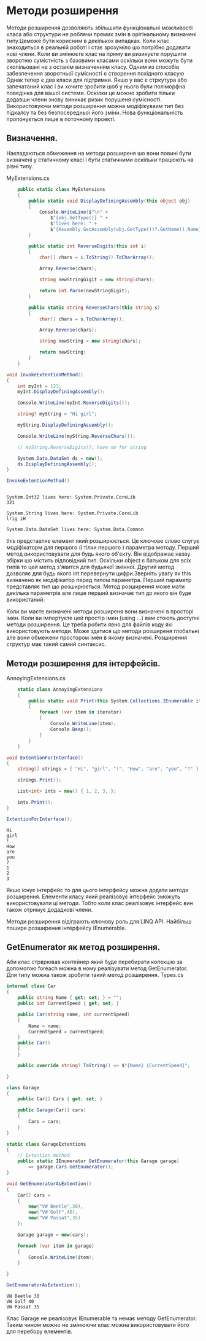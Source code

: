 # Методи розширення

Методи розширення дозволяють збільшити функціональні можливості класа або структури не роблячи прямих змін в орігінальному визначені типу.Цеможе бути корисним в декількох випадках. 
Коли клас знаходиться в реальній роботі і стає зрозуміло шо потрібно додавати нові члени. Коли ви змінюєте клас на пряму ви ризикуєте порушити зворотню сумістність з базовими класами оскільки вони можуть бути скопільовані не з останім визначенням класу.
Одним из способів забезпечення зворотньої сумісності є створення похідного класую Однак тепер є два класи для підтримки.
Якшо у вас є стркутура або запечатаний клас і ви хочите зробити шоб у нього були поліморфна поведінка для вашої системи. Оскілки це можно зробити тільки додавши члени знову виникає ризик порушеня сумісності.
Використовуючи методи розширення можна модіфікуваим тип без підкалсу та без безпосередньої його зміни.
Нова функціональність пропонується лише в поточному проекті.

## Визначення.

Накладаються обмеження на методи розширеня шо вони повині бути визначені у статичному класі і бути статичними оскільки працюють на рівні типу. 

MyExtensions.cs
```cs
    public static class MyExtensions
    {
        public static void DisplayDefiningAssembly(this object obj)
        {
            Console.WriteLine($"\n" +
                $"{obj.GetType()} " +
                $"lives here: " +
                $"{Assembly.GetAssembly(obj.GetType())?.GetName().Name}");
        } 

        public static int ReverseDigits(this int i)
        {
            char[] chars = i.ToString().ToCharArray();

            Array.Reverse(chars);

            string newStringGigit = new string(chars);

            return int.Parse(newStringGigit);
        }

        public static string ReverseChars(this string s)
        {
            char[] chars = s.ToCharArray();

            Array.Reverse(chars);

            string newString = new string(chars);

            return newString;
        }
    }
```
```cs
void InvokeExtentionMethod()
{
    int myInt = 123;
    myInt.DisplayDefiningAssembly();

    Console.WriteLine(myInt.ReverseDigits());

    string? myString = "Hi girl";

    myString.DisplayDefiningAssembly();

    Console.WriteLine(myString.ReverseChars());

    // myString.ReverseDigits(); have no for string

    System.Data.DataSet ds = new();
    ds.DisplayDefiningAssembly();
}

InvokeExtentionMethod()
```
```

System.Int32 lives here: System.Private.CoreLib
321

System.String lives here: System.Private.CoreLib
lrig iH

System.Data.DataSet lives here: System.Data.Common

```
this представляє елемент який розширюється. Це ключове слово слугує модіфікаторм для першого (і тілки першого ) параметра методу.
Перший метод використовувати для будь якого об'єкту. Він відображає назву збірки шо містить відповідний тип. Оскільки object є батьком для всіх типів то цей метод з'явится для будьякої змінної.
Другий метод дозволяє для будь якого int перевернути цифри.Зверніть увагу як this визначено як модіфікатор перед типом параметра. Перший параметр представляє тип що розширюється. 
Метод розширення може мати декілька параметрів але лише перший визначає тип до якого він буде використаний.

Коли ви маєте визначені методи розширеня вони визначені в просторі імен. Коли ви імпортуєте цей простір імен (using ...) вам стоють доступні методи розширення. Це треба робити явно для файлів коду які використовують методи. Може здатися що методи розширеня глобальні але вони обмежени простором імен в якому визначені. 
Розширення структур має такий самий синтаксис.

## Методи розширення для інтерфейсів.

AnnoyingExtensions.cs
```cs
    static class AnnoyingExtensions
    {
        public static void Print(this System.Collections.IEnumerable iterator)
        {
            foreach (var item in iterator) 
            {
                Console.WriteLine(item);
                Console.Beep();
            }
        }
    }
```
```cs
void ExtentionForInterface()
{
    string[] strings = { "Hi", "girl", "!", "How", "are", "you", "?" };

    strings.Print();

    List<int> ints = new() { 1, 2, 3, };

    ints.Print();
}

ExtentionForInterface();
```
```
Hi
girl
!
How
are
you
?
1
2
3

```
Якшо існує інтерфейс то для цього інтерфейсу можна додати методи розширення. Елементи класу який реалізовує інтерфейс зможуть використовувати ці методи. Тобто коли клас реалізовує інтерфейс вин також отримує додадкові члени.

Методи розширення відіграють ключову роль для LINQ API. Найбільш пошире розширення  інтерфейсу IEnumerable<T>.

## GetEnumerator як метод розширення.

Аби клас стрврював контейнер який буде перебирати колекцію за допомогою foreach можна в ному реалізувати метод  GetEnumerator. Для типу можна також зробити такий метод розширення.
Types.cs
```cs
internal class Car
{
    public string Name { get; set; } = "";
    public int CurrentSpeed { get; set; }

    public Car(string name, int currentSpeed)
    {
        Name = name;
        CurrentSpeed = currentSpeed;
    }
    public Car()
    {
    }

    public override string? ToString() => $"{Name} {CurrentSpeed}"; 

}

class Garage
{
    public Car[] Cars { get; set; }

    public Garage(Car[] cars)
    {
        Cars = cars;
    }
}

static class GarageExtentions
{
    // Extention method
    public static IEnumerator GetEnumerator(this Garage garage)
        => garage.Cars.GetEnumerator();
}
```
```cs
void GetEnumeratorAsExtention()
{
    Car[] cars = 
    {
        new("VW Beetle",30),
        new("VW Golf",40),
        new("VW Passat",35)
    };

    Garage garage = new(cars);

    foreach (var item in garage)
    {
        Console.WriteLine(item);
    }

}

GetEnumeratorAsExtention();
```
```
VW Beetle 30
VW Golf 40
VW Passat 35
```
Клас Garage не реалізовує IEnumerable та немає методу GetEnumerator. Таким чином можно не змінюючи клас можна використовувати його для перебору елементів.









